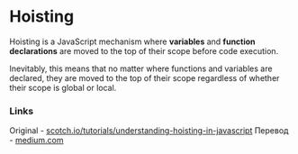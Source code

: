 # Hoisting

Hoisting is a JavaScript mechanism where **variables** and **function declarations** are moved to the top of their scope before code execution.

Inevitably, this means that no matter where functions and variables are declared, they are moved to the top of their scope regardless of whether their scope is global or local.

### Links

Original - [scotch.io/tutorials/understanding-hoisting-in-javascript](https://scotch.io/tutorials/understanding-hoisting-in-javascript)
Перевод - [medium.com](https://medium.com/@stasonmars/%D1%80%D0%B0%D0%B7%D0%B1%D0%B8%D1%80%D0%B0%D0%B5%D0%BC%D1%81%D1%8F-%D1%81-%D0%BF%D0%BE%D0%B4%D0%BD%D1%8F%D1%82%D0%B8%D0%B5%D0%BC-hoisting-%D0%B2-javascript-7d2d27bc51f1)
